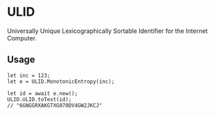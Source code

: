 # ULID

Universally Unique Lexicographically Sortable Identifier for the Internet Computer.

## Usage

```motoko
let inc = 123;
let e = ULID.MonotonicEntropy(inc);

let id = await e.new();
ULID.ULID.toText(id);
// "6GNGGRXAKGTXG070DV4GW2JKCJ"
```
